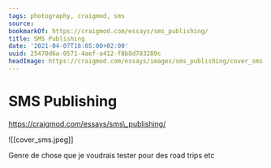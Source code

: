 ```yaml
---
tags: photography, craigmod, sms
source:
bookmarkOf: https://craigmod.com/essays/sms_publishing/
title: SMS Publishing
date: '2021-04-07T18:05:00+02:00'
uuid: 25470d6a-0571-4aef-a412-f8b8d783289c
headImage: https://craigmod.com/essays/images/sms_publishing/cover_sms.jpg
---
```


# SMS Publishing
https://craigmod.com/essays/sms\_publishing/

![[cover_sms.jpeg]]

Genre de chose que je voudrais tester pour des road trips etc
